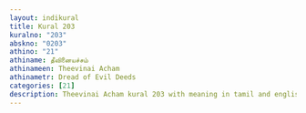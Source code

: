 ```yaml
---
layout: indikural
title: Kural 203
kuralno: "203"
abskno: "0203"
athino: "21"
athiname: தீவினையச்சம்
athinameen: Theevinai Acham
athinametr: Dread of Evil Deeds
categories: [21]
description: Theevinai Acham kural 203 with meaning in tamil and english 
---
```


